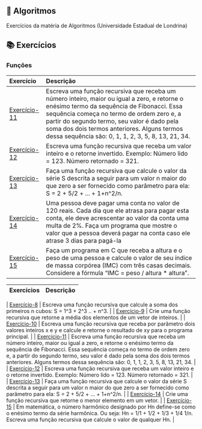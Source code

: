 ## :ledger: Algoritmos

Exercícios da matéria de Algoritmos (Universidade Estadual de Londrina)

## :books: Exercícios

### Funções

| Exercício    | Descrição                           |
| :--------------  | :--------------------------------- |
| [Exercício-11](https://github.com/BeatrizPassoni/Algoritmos/blob/main/Fun%C3%A7%C3%B5es/Exerc%C3%ADcio11)  | Escreva uma função recursiva que receba um número inteiro, maior ou igual a zero, e retorne o enésimo termo da sequência de Fibonacci. Essa sequência começa no termo de ordem zero e, a partir do segundo termo, seu valor é dado pela soma dos dois termos anteriores. Alguns termos dessa sequência são: 0, 1, 1, 2, 3, 5, 8, 13, 21, 34. |
| [Exercício-12](https://github.com/BeatrizPassoni/Algoritmos/blob/main/Fun%C3%A7%C3%B5es/Exerc%C3%ADcio12)  | Escreva uma função recursiva que receba um valor inteiro e o retorne invertido. Exemplo: Número lido = 123. Número retornado = 321. |
| [Exercício-13](https://github.com/BeatrizPassoni/Algoritmos/blob/main/Fun%C3%A7%C3%B5es/Exerc%C3%ADcio13)  | Faça uma função recursiva que calcule o valor da série S descrita a seguir para um valor n maior do que zero a ser fornecido como parâmetro para ela: S = 2 + 5/2 + ... + 1+n^2/n. |
| [Exercício-14](https://github.com/MatheusPrudente/Algoritmos-C/blob/main/Estrutura%20Sequencial/avaliacao/Exercicio-4.c)  | Uma pessoa deve pagar uma conta no valor de 120 reais. Cada dia que ele atrasa para pagar esta conta, ele deve acrescentar ao valor da conta uma multa de 2%. Faça um programa que mostre o valor que a pessoa deverá pagar na conta caso ele atrase 3 dias para pagá-la |
| [Exercício-15](https://github.com/MatheusPrudente/Algoritmos-C/blob/main/Estrutura%20Sequencial/avaliacao/Exercicio-5.c)  | Faça um programa em C que receba a altura e o peso de uma pessoa e calcule o valor de seu índice de massa corpórea (IMC) com  três casas decimais. Considere a fórmula “IMC = peso / altura * altura”. |

| Exercícios    | Descrição                           |
| :--------------  | :--------------------------------- |

| [Exercício-8](https://github.com/BeatrizPassoni/Algoritmos/blob/main/Fun%C3%A7%C3%B5es/Exerc%C3%ADcio8)  | Escreva uma função recursiva que calcule a soma dos primeiros n cubos: S = 1^3 + 2^3 .. + n^3. |
| [Exercício-9](https://github.com/BeatrizPassoni/Algoritmos/blob/main/Fun%C3%A7%C3%B5es/Exerc%C3%ADcio9)  | Crie uma função recursiva que retorne a média dos elementos de um vetor de inteiros. |
| [Exercício-10](https://github.com/BeatrizPassoni/Algoritmos/blob/main/Fun%C3%A7%C3%B5es/Exerc%C3%ADcio10)  | Escreva uma função recursiva que receba por parâmetro dois valores inteiros x e y e calcule e retorne o resultado de xy para o programa principal. |
| [Exercício-11](https://github.com/BeatrizPassoni/Algoritmos/blob/main/Fun%C3%A7%C3%B5es/Exerc%C3%ADcio11)  | Escreva uma função recursiva que receba um número inteiro, maior ou igual a zero, e retorne o enésimo termo da sequência de Fibonacci. Essa sequência começa no termo de ordem zero e, a partir do segundo termo, seu valor é dado pela soma dos dois termos anteriores. Alguns termos dessa sequência são: 0, 1, 1, 2, 3, 5, 8, 13, 21, 34. |
| [Exercício-12](https://github.com/BeatrizPassoni/Algoritmos/blob/main/Fun%C3%A7%C3%B5es/Exerc%C3%ADcio12)  | Escreva uma função recursiva que receba um valor inteiro e o retorne invertido. Exemplo: Número lido = 123. Número retornado = 321. |
| [Exercício-13](https://github.com/BeatrizPassoni/Algoritmos/blob/main/Fun%C3%A7%C3%B5es/Exerc%C3%ADcio13)  | Faça uma função recursiva que calcule o valor da série S descrita a seguir para um valor n maior do que zero a ser fornecido como parâmetro para ela: S = 2 + 5/2 + ... + 1+n^2/n. |
| [Exercício-14](https://github.com/BeatrizPassoni/Algoritmos/blob/main/Fun%C3%A7%C3%B5es/Exerc%C3%ADcio14)  | Crie uma função recursiva que retorne o menor elemento em um vetor. |
| [Exercício-15](https://github.com/BeatrizPassoni/Algoritmos/blob/main/Fun%C3%A7%C3%B5es/Exerc%C3%ADcio15)  | Em matemática, o número harmônico designado por Hn define-se como o enésimo termo da série harmônica. Ou seja: Hn = 1/1 + 1/2 + 1/3 + 1/4 1/n. Escreva uma função recursiva que calcule o valor de qualquer Hn. |


